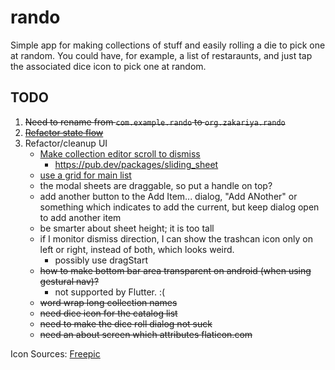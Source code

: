 # rando

Simple app for making collections of stuff and easily rolling a die to pick one at random. You could have, for example, a list of restaraunts, and just tap the associated dice icon to pick one at random.

## TODO

1) ~~Need to rename from `com.example.rando` to `org.zakariya.rando`~~
2) ~~[Refactor state flow](https://flutter.dev/docs/development/data-and-backend/state-mgmt/simple)~~
3) Refactor/cleanup UI
    - [Make collection editor scroll to dismiss](https://pub.dev/packages/stopper#-example-tab-)
        - https://pub.dev/packages/sliding_sheet
    - [use a grid for main list](https://flutter.dev/docs/cookbook/lists/grid-lists)
    - the modal sheets are draggable, so put a handle on top?
    - add another button to the Add Item... dialog, "Add ANother" or something which indicates to add the current, but keep dialog open to add another item
    - be smarter about sheet height; it is too tall
    - if I monitor dismiss direction, I can show the trashcan icon only on left or right, instead of both, which looks weird.
        - possibly use dragStart
    - ~~how to make bottom bar area transparent on android (when using gestural nav)?~~
        - not supported by Flutter. :(
    - ~~word wrap long collection names~~
    - ~~need dice icon for the catalog list~~
    - ~~need to make the dice roll dialog not suck~~
    - ~~need an about screen which attributes flaticon.com~~

Icon Sources:
    [Freepic](https://www.flaticon.com/authors/freepik)
